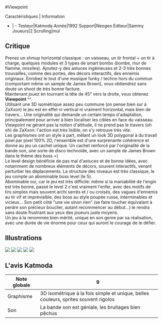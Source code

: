 #Viewpoint

Caractéristiques | Information
- | -
Testeur|Katmoda
Année|1992
Support|Neogeo
Editeur|Sammy
Joueurs|2
Scrolling|mul

## Critique
Prenez un shmup horizontal classique : un vaisseau, un tir frontal + un tir à charge, quelques modules et 3 types de smart bombs (bombe, mur de flamme, missiles). Ajoutez-y des astuces ingénieuses et 2-3 très bonnes trouvailles, comme des portes, des décors interactifs, des ennemis originaux. Enrobez le tout d'une musique funky / techno hors du commun (comportant même un sample de James Brown), vous obtiendrez sans doute un shoot de très bonne facture.<br/>Maintenant jouez en tournant la tête de 45° vers la droite, vous obtenez <b>Viewpoint</b> ^^.<br/>Utilisant une 3D isométrique assez peu commune (on pense bien sur à ZaXxon) le jeu est en effet ni vertical ni vraiment horizontal, mais bien de travers... Une originalité qui demande un certain temps d'adaptation, principalement pour arriver à bien localiser les cibles en face du vaisseau. Viewpoint ne gérant pas la notion d'altitude, il ne prend pas le travers (oh oh) de ZaXxon: l'action est très lisible, on s'y retrouve très vite.<br/>Les graphismes ont un style à part, mêlant un look 3D polygonal à du travail pixel par pixel 100% 2D, l'ensemble est d'une surprenante cohérence et donne au jeu un cachet unique. Un cachet renforcé par l'originalité de la bande son, une sorte de disco technoïde, avec un sample de James Brown dans le thème des boss =)<br/>Le level design bénéficie de pas mal d'astuces et de bonne idées, avec notamment de nombreux éléments de décors, souvent interactifs, venant perturber les déplacements. La structure des niveaux est très classique, le jeu compte un abominable boss level (le 5).<br/>Abominable oui, car le jeu est très difficile: même si la maniabilité de l'engin est très bonne, passé le level 2 c'est vraiment l'enfer, avec des motifs de tirs simples mais souvent archi serrés et / ou croisés, des vagues d'ennemis au tir vif et imprévisible, des boss au style poupée russe, interminables et vicieux... Son petit côté "une vie sinon rien" (se faire toucher équivalant à perdre son précieux bouclier, autant recommencer au début...) le rendra sans doute frustrant aux yeux des joueurs juste moyens.<br/>Un jeu à la renommée bien mérité, unique en son genre par sa réalisation, avec une durée de vie énorme pour ceux qui auront le courage de le défier.

## Illustrations
![](http://www.shmup.com/images/thumbs/viewpoin.jpg)
![](http://www.shmup.com/images/thumbs/viewpoin-2.jpg)
![](http://www.shmup.com/images/thumbs/img_fiche_3_130.jpg)
![](http://www.shmup.com/images/thumbs/)
![](http://www.shmup.com/images/thumbs/)

## L'avis Katmoda
Note globale|9
-|-
Graphisme|3D isométrique à la fois simple et unique, belles couleurs, sprites souvent rigolos
Son|La bande son est géniale, les bruitages bien pêchus
